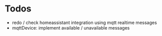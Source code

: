 # Todos
- redo / check homeassistant integration using mqtt realtime messages
- mqttDevice: implement available / unavailable messages
